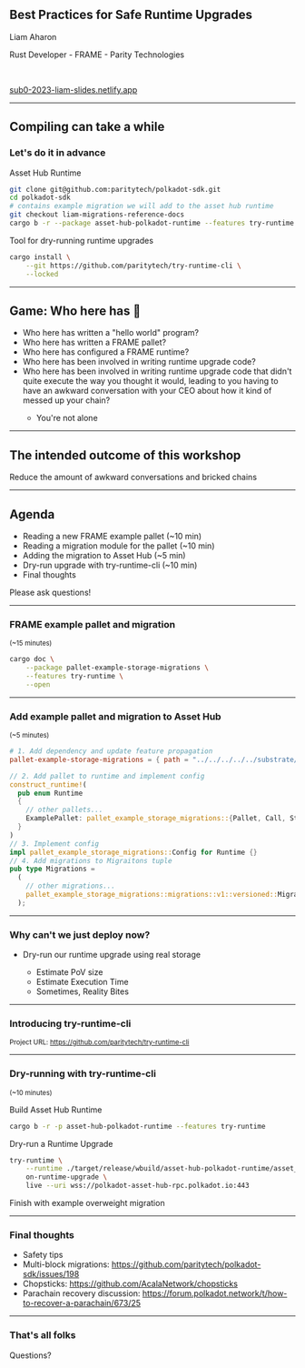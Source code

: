 ## Best Practices for Safe Runtime Upgrades

Liam Aharon

Rust Developer - FRAME - Parity Technologies

<br />

[sub0-2023-liam-slides.netlify.app](https://sub0-2023-liam-slides.netlify.app/)

---

## Compiling can take a while

### Let's do it in advance

<div class="fragment">
Asset Hub Runtime

```bash
git clone git@github.com:paritytech/polkadot-sdk.git
cd polkadot-sdk
# contains example migration we will add to the asset hub runtime
git checkout liam-migrations-reference-docs
cargo b -r --package asset-hub-polkadot-runtime --features try-runtime
```

Tool for dry-running runtime upgrades

```bash
cargo install \
    --git https://github.com/paritytech/try-runtime-cli \
    --locked
```

</div>

---

## Game: Who here has 🙋

<ul>
  <li class="fragment">Who here has written a "hello world" program?</li>
  <li class="fragment">Who here has written a FRAME pallet?</li>
  <li class="fragment">Who here has configured a FRAME runtime?</li>
  <li class="fragment">Who here has been involved in writing runtime upgrade code?</li>
  <li class="fragment">Who here has been involved in writing runtime upgrade code that didn't quite execute the way you thought it would, leading to you having to have an awkward conversation with your CEO about how it kind of messed up your chain?</li>
  <ul>
    <li class="fragment">You're not alone</li>
  </ul>
</ul>

---

## The intended outcome of this workshop

<p class="fragment">Reduce the amount of awkward conversations and bricked chains</p>

---

## Agenda

<ul>
  <li class="fragment">Reading a new FRAME example pallet (~10 min)</li>
  <li class="fragment">Reading a migration module for the pallet (~10 min)</li>
  <li class="fragment">Adding the migration to Asset Hub (~5 min)</li>
  <li class="fragment">Dry-run upgrade with try-runtime-cli (~10 min)</li>
  <li class="fragment">Final thoughts</li>
</ul>

<p class="fragment">Please ask questions!</p>

---

### FRAME example pallet and migration

<small>(~15 minutes)</small>

```bash
cargo doc \
    --package pallet-example-storage-migrations \
    --features try-runtime \
    --open
```

---

### Add example pallet and migration to Asset Hub

<small>(~5 minutes)</small>

```toml
# 1. Add dependency and update feature propagation
pallet-example-storage-migrations = { path = "../../../../../substrate/frame/examples/storage-migrations", default-features = false }
```

```rust
// 2. Add pallet to runtime and implement config
construct_runtime!(
  pub enum Runtime
  {
    // other pallets...
    ExamplePallet: pallet_example_storage_migrations::{Pallet, Call, Storage} = 123,
  }
)
// 3. Implement config
impl pallet_example_storage_migrations::Config for Runtime {}
// 4. Add migrations to Migraitons tuple
pub type Migrations =
  (
    // other migrations...
    pallet_example_storage_migrations::migrations::v1::versioned::MigrateV0ToV1<Runtime>
  );
```

---

### Why can't we just deploy now?

<ul>
  <li class="fragment">Dry-run our runtime upgrade using real storage</li>
  <ul class="fragment">
    <li>Estimate PoV size</li>
    <li>Estimate Execution Time</li>
    <li>Sometimes, Reality Bites</li>
  </ul>
</ul>

---

### Introducing try-runtime-cli

<small>
Project URL: <a href="https://github.com/paritytech/try-runtime-cli">https://github.com/paritytech/try-runtime-cli</a>
</small>

---

### Dry-running with try-runtime-cli

<small>
(~10 minutes)
</small>

Build Asset Hub Runtime

```bash
cargo b -r -p asset-hub-polkadot-runtime --features try-runtime
```

Dry-run a Runtime Upgrade

```bash
try-runtime \
    --runtime ./target/release/wbuild/asset-hub-polkadot-runtime/asset_hub_polkadot_runtime.wasm \
    on-runtime-upgrade \
    live --uri wss://polkadot-asset-hub-rpc.polkadot.io:443
```

<p class="fragment">Finish with example overweight migration</p>

---

### Final thoughts

<ul>
  <li class="fragment">Safety tips</li>
  <li class="fragment">Multi-block migrations: <a href="https://github.com/paritytech/polkadot-sdk/issues/198">https://github.com/paritytech/polkadot-sdk/issues/198</a></li>
  <li class="fragment">Chopsticks: <a href="https://github.com/AcalaNetwork/chopsticks">https://github.com/AcalaNetwork/chopsticks</a></li>
  <li class="fragment">Parachain recovery discussion: <a href="https://forum.polkadot.network/t/how-to-recover-a-parachain/673/25">https://forum.polkadot.network/t/how-to-recover-a-parachain/673/25</a></li>
</ul>

---

### That's all folks

Questions?
